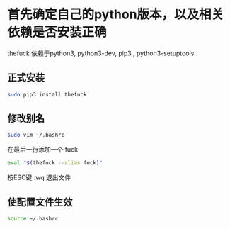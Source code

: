 # 首先确定自己的python版本，以及相关依赖是否安装正确

thefuck 依赖于python3, python3-dev, pip3 , python3-setuptools

## 正式安装
```bash
sudo pip3 install thefuck
```

## 修改别名
```bash
sudo vim ~/.bashrc
```
在最后一行添加一个 fuck
```bash
eval "$(thefuck --alias fuck)"
```
按ESC键 :wq 退出文件
## 使配置文件生效
```bash
source ~/.bashrc
```




